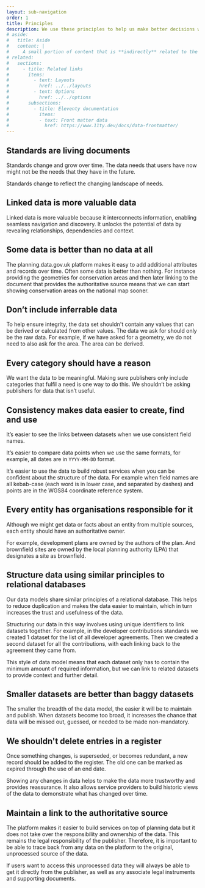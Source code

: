 ```yaml
---
layout: sub-navigation
order: 1
title: Principles
description: We use these principles to help us make better decisions when we design data standards
# aside:
#   title: Aside
#   content: | 
#     A small portion of content that is **indirectly** related to the main content.
# related:
#   sections:
#     - title: Related links
#       items:
#         - text: Layouts
#           href: ../../layouts
#         - text: Options
#           href: ../../options
#       subsections:
#         - title: Eleventy documentation
#           items:
#           - text: Front matter data
#             href: https://www.11ty.dev/docs/data-frontmatter/
---
```


<div class="app-article-spacing-container">

## Standards are living documents

Standards change and grow over time. The data needs that users have now might not be the needs that they have in the future.

Standards change to reflect the changing landscape of needs.

## Linked data is more valuable data

Linked data is more valuable because it interconnects information, enabling seamless navigation and discovery. It unlocks the potential of data by revealing relationships, dependencies and context.

## Some data is better than no data at all

The planning.data.gov.uk platform makes it easy to add additional attributes and records over time. Often some data is better than nothing. For instance providing the geometries for conservation areas and then later linking to the document that provides the authoritative source means that we can start showing conservation areas on the national map sooner.

## Don’t include inferrable data

To help ensure integrity, the data set shouldn't contain any values that can be derived or calculated from other values. The data we ask for should only be the raw data. For example, if we have asked for a geometry, we do not need to also ask for the area. The area can be derived.

## Every category should have a reason

We want the data to be meaningful. Making sure publishers only include categories that fulfil a need is one way to do this. We shouldn’t be asking publishers for data that isn’t useful.

## Consistency makes data easier to create, find and use

It’s easier to see the links between datasets when we use consistent field names. 

It’s easier to compare data points when we use the same formats, for example, all  dates are in `YYYY-MM-DD` format.

It’s easier to use the data to build robust services when you can be confident about the structure of the data. For example when field names are all kebab-case (each word is in lower case, and separated by dashes) and points are in the WGS84 coordinate reference system.

## Every entity has organisations responsible for it

Although we might get data or facts about an entity from multiple sources, each entity should have an authoritative owner.

For example, development plans are owned by the authors of the plan. And brownfield sites are owned by the local planning authority (LPA) that designates a site as brownfield.

## Structure data using similar principles to relational databases

Our data models share similar principles of a relational database. This helps to reduce duplication and makes the data easier to maintain, which in turn increases the trust and usefulness of the data.

Structuring our data in this way involves using unique identifiers to link datasets together. For example, in the developer contributions standards we created 1 dataset for the list of all developer agreements. Then we created a second dataset for all the contributions, with each linking back to the agreement they came from.

This style of data model means that each dataset only has to contain the minimum amount of required information, but we can link to related datasets to provide context and further detail.

## Smaller datasets are better than baggy datasets


The smaller the breadth of the data model, the easier it will be to maintain and publish. When datasets become too broad, it increases the chance that data will be missed out, guessed, or needed to be made non-mandatory. 

## We shouldn't delete entries in a register

Once something changes, is superseded, or becomes redundant, a new record should be added to the register. The old one can be marked as expired through the use of an end date.

Showing any changes in data helps to make the data more trustworthy and provides reassurance. It also allows service providers to build historic views of the data to demonstrate what has changed over time.

## Maintain a link to the authoritative source

The platform makes it easier to build services on top of planning data but it does not take over the responsibility and ownership of the data. This remains the legal responsibility of the publisher. Therefore, it is important to be able to trace back from any data on the platform to the original, unprocessed source of the data.

If users want to access this unprocessed data they will always be able to get it directly from the publisher, as well as any associate legal instruments and supporting documents.

</div>
